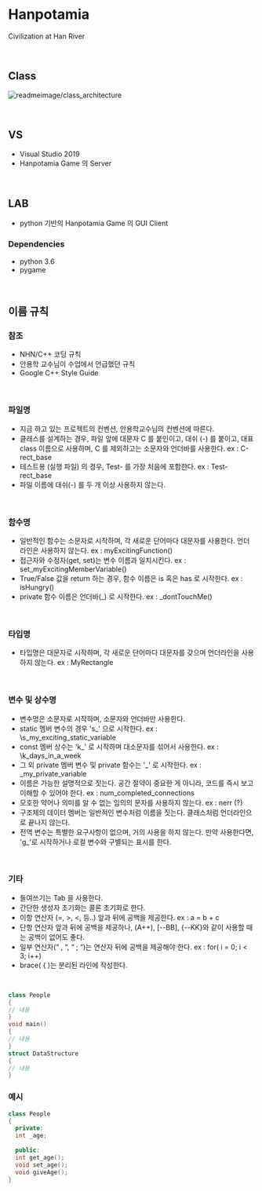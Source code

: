 # Hanpotamia
Civilization at Han River

<br>

## Class

![readmeimage/class_architecture](readmeimage/class_architecture)

<br>

## VS

- Visual Studio 2019
- Hanpotamia Game 의 Server

<br>

## LAB

- python 기반의 Hanpotamia Game 의 GUI Client

### Dependencies

- python 3.6
- pygame

<br>

## 이름 규칙

### 참조

- NHN/C++ 코딩 규칙
- 안용학 교수님이 수업에서 언급했던 규칙
- Google C++ Style Guide

<br>

### 파일명

- 지금 하고 있는 프로젝트의 컨벤션, 안용학교수님의 컨벤션에 따른다.
- 클래스를 설계하는 경우, 파일 앞에 대문자 C 를 붙인이고, 대쉬 (-) 를 붙이고, 대표 class 이름으로 사용하며, C 를 제외하고는 소문자와 언더바를 사용한다. ex : C-rect_base
- 테스트용 (실행 파일) 의 경우, Test- 를 가장 처음에 포함한다. ex : Test-rect_base
- 파일 이름에 대쉬(-) 를 두 개 이상 사용하지 않는다.

<br>

### 함수명

- 일반적인 함수는 소문자로 시작하며, 각 새로운 단어마다 대문자를 사용한다. 언더라인은 사용하지 않는다. ex : myExcitingFunction()
- 접근자와 수정자(get, set)는 변수 이름과 일치시킨다. ex : set_myExcitingMemberVariable()
- True/False 값을 return 하는 경우, 함수 이름은 is 혹은 has 로 시작한다. ex : isHungry()
- private 함수 이름은 언더바(_) 로 시작한다. ex : \_dontTouchMe()

<br>

### 타입명

- 타입명은 대문자로 시작하며, 각 새로운 단어마다 대문자를 갖으며 언더라인을 사용하지 않는다. ex : MyRectangle

<br>

### 변수 및 상수명

- 변수명은 소문자로 시작하며, 소문자와 언더바만 사용한다.
- static 멤버 변수의 경우 's\_' 으로 시작한다. ex : \s_my_exciting_static_variable
- const 멤버 상수는 'k\_' 로 시작하며 대소문자를 섞어서 사용한다. ex : \k_days_in_a_week
- 그 외 private 멤버 변수 및 private 함수는 '\_' 로 시작한다. ex : \_my_private_variable 
- 이름은 가능한 설명적으로 짓는다. 공간 절약이 중요한 게 아니라, 코드를 즉시 보고 이해할 수 있어야 한다. ex : num_completed_connections
- 모호한 약어나 의미를 알 수 없는 임의의 문자를 사용하지 않는다. ex : nerr (?)
- 구조체의 데이터 멤버는 일반적인 변수처럼 이름을 짓는다. 클래스처럼 언더라인으로 끝나지 않는다.
- 전역 변수는 특별한 요구사항이 없으며, 거의 사용을 하지 않는다. 만약 사용한다면, 'g\_'로 시작하거나 로컬 변수와 구별되는 표시를 한다.

<br>

### 기타

- 들여쓰기는 Tab 을 사용한다.
- 간단한 생성자 초기화는 콜론 초기화로 한다.
- 이항 연산자 (=, >, <, 등..) 앞과 뒤에 공백을 제공한다. ex : a = b + c
- 단항 연산자 앞과 뒤에 공백을 제공하나, (A++), [--BB], {--KK}와 같이 사용할 때는 공백이 없어도 좋다.
- 일부 연산자(“ , “, “ ; “)는 연산자 뒤에 공백을 제공해야 한다. ex : for( i = 0; i < 3; i++)
- brace( { )는 분리된 라인에 작성한다.

<br>

```C++
class People
{
// 내용
}
void main()
{
// 내용
}
struct DataStructure
{
// 내용
}
```

### 예시

```C++
class People
{
  private:
  int _age;
  
  public:
  int get_age();
  void set_age();
  void giveAge();
}
```

